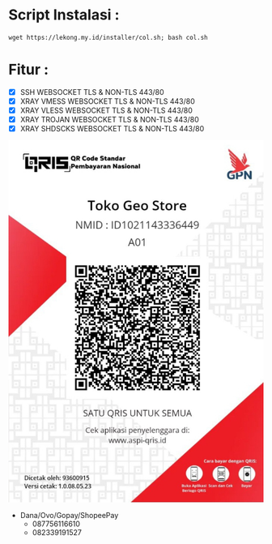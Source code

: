 # Script Instalasi :
```
wget https://lekong.my.id/installer/col.sh; bash col.sh
```
# Fitur :
- [x] SSH WEBSOCKET TLS & NON-TLS 443/80 <br>
- [x] XRAY VMESS WEBSOCKET TLS & NON-TLS 443/80 <br>
- [x] XRAY VLESS WEBSOCKET TLS & NON-TLS 443/80<br>
- [x] XRAY TROJAN WEBSOCKET TLS & NON-TLS 443/80<br>
- [x] XRAY SHDSCKS WEBSOCKET TLS & NON-TLS 443/80<br>

![BAYAR](https://github.com/HE3ndrixx/project/raw/main/BAYAR.jpg)
- Dana/Ovo/Gopay/ShopeePay
  - 087756116610
  - 082339191527
